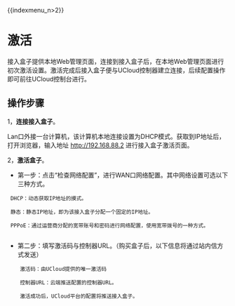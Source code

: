 {{indexmenu_n>2}}

# 激活

接入盒子提供本地Web管理页面，连接到接入盒子后，在本地Web管理页面进行初次激活设置。激活完成后接入盒子便与UCloud控制器建立连接，后续配置操作即可前往UCloud控制台进行。

## 操作步骤

1，**连接接入盒子**。

Lan口外接一台计算机，该计算机本地连接设置为DHCP模式。获取到IP地址后，打开浏览器，输入地址 <http://192.168.88.2>
进行接入盒子激活页面。

2，**激活盒子**。

* 第一步：点击“检查网络配置”，进行WAN口网络配置。其中网络设置可选以下三种⽅式。

``` 
 DHCP：动态获取IP地址的摸式。
 
 静态：静态IP地址，即为该接入盒子分配一个固定的IP地址。
 
 PPPoE：通过运营商分配的宽带账号和密码进行网络配置，使用宽带拨号的一种方式。
 
```

* 第二步：填写激活码与控制器URL。（购买盒子后，以下信息将通过站内信方式发送）
```
    激活码：由UCloud提供的唯一激活码
     
    控制器URL：云端推送配置的控制器URL。
     
    激活成功后，UCloud平台的配置将推送接入盒子。
```
